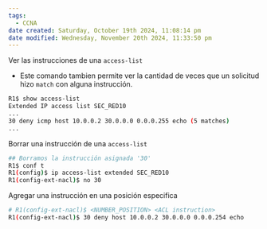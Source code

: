 ```yaml
---
tags:
  - CCNA
date created: Saturday, October 19th 2024, 11:08:14 pm
date modified: Wednesday, November 20th 2024, 11:33:50 pm
---
```

Ver las instrucciones de una `access-list`
- Este comando tambien permite ver la cantidad de veces que un solicitud hizo `match` con alguna instrucción.
``` bash
R1$ show access-list
Extended IP access list SEC_RED10
...
30 deny icmp host 10.0.0.2 30.0.0.0 0.0.0.255 echo (5 matches)
...

```

Borrar una instrucción de una `access-list`
``` bash
## Borramos la instrucción asignada '30'
R1$ conf t
R1(config)$ ip access-list extended SEC_RED10
R1(config-ext-nacl)$ no 30
```

Agregar una instrucción en una posición especifica
``` bash
# R1(config-ext-nacl)$ <NUMBER_POSITION> <ACL instruction> 
R1(config-ext-nacl)$ 30 deny host 10.0.0.2 30.0.0.0 0.0.0.254 echo
```